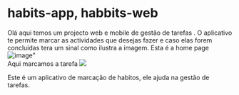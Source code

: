 # habits-app, habbits-web
Olá aqui temos um projecto web e mobile de gestão de tarefas .
O aplicativo te permite marcar as actividades que desejas fazer e caso elas forem concluídas tera um sinal como ilustra a imagem.
Esta é a home page
![image](https://github.com/mundinho340/habits-app/assets/72931424/ecd134bb-5165-4cf4-844a-32441d4cfcb1)"
<br>
<span>Aqui marcamos a tarefa</span>
<img src="![image](https://github.com/mundinho340/habits-app/assets/72931424/924a7dce-eb8c-4aa3-9c2c-c657cb070b52)"/>

Este é um aplicativo de marcação de habitos, ele ajuda na gestão de tarefas.



